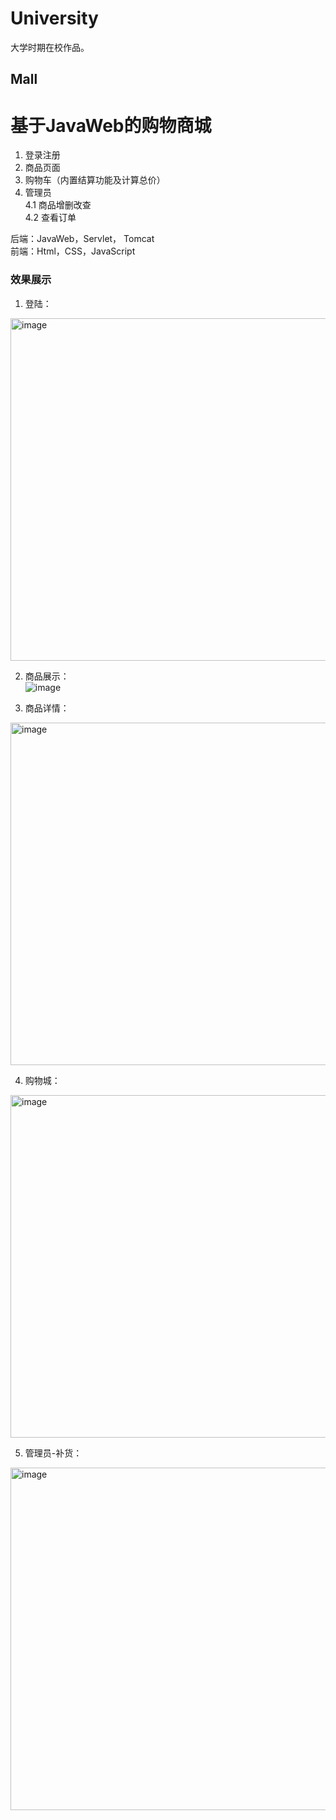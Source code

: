 # University

大学时期在校作品。

## Mall
# 基于JavaWeb的购物商城  
1. 登录注册  
2. 商品页面  
3. 购物车（内置结算功能及计算总价）  
4. 管理员  
  4.1 商品增删改查  
  4.2 查看订单
  
后端：JavaWeb，Servlet， Tomcat  
前端：Html，CSS，JavaScript
  
### 效果展示  
1. 登陆：  
<img width="548" alt="image" src="https://user-images.githubusercontent.com/117714690/222642716-cfd36ae8-0524-438e-8bf6-c42fabb82161.png">
  
2. 商品展示：  
![image](https://user-images.githubusercontent.com/117714690/222642888-cfb32420-70a9-4f5d-8122-67bb1ae78095.png)
  
3. 商品详情：  
<img width="548" alt="image" src="https://user-images.githubusercontent.com/117714690/222642939-c43c651e-c35c-485a-b2e7-5c015991901c.png">
  
4. 购物城：  
<img width="548" alt="image" src="https://user-images.githubusercontent.com/117714690/222643013-34b866ab-3b93-4366-82e4-8a8f72c11f7a.png">
  
5. 管理员-补货：  
<img width="548" alt="image" src="https://user-images.githubusercontent.com/117714690/222643066-5f9c294f-e8b8-4eba-8a23-4579cdfb95fa.png">
